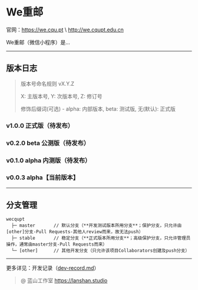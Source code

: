 We重邮
===
官网：https://we.cqu.pt \ http://we.cqupt.edu.cn

We重邮（微信小程序）是...

---

## 版本日志

> 版本号命名规则 vX.Y.Z
> 
> X: 主版本号, Y: 次版本号, Z: 修订号
> 
> 修饰后缀词(可选) - alpha: 内部版本, beta: 测试版, 无(默认): 正式版

### v1.0.0 正式版（待发布）

### v0.2.0 beta 公测版（待发布）

### v0.1.0 alpha 内测版（待发布）

### v0.0.3 alpha【当前版本】

---

## 分支管理

```
wecqupt
  ├─ master       // 默认分支（**开发测试版本所用分支**；保护分支，只允许由[other]分支-Pull Requests-其他人review而来，故无法push）
  ├─ stable       // 稳定分支（**正式版本所用分支**；高级保护分支，只允许管理员操作，通常由master分支-Pull Requests而来）
  └─ [other]      // 其他开发分支（只允许该项目Collaborators创建及push分支）
```

---

更多详见：开发记录（[dev-record.md](https://github.com/lanshan-studio/wecqupt/dev-record.md)）

> @ 蓝山工作室 https://lanshan.studio
